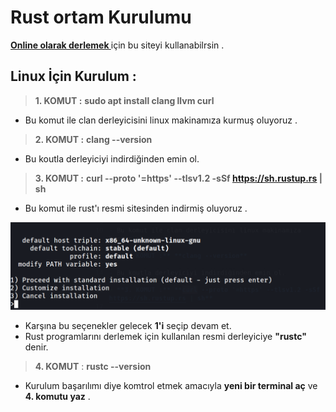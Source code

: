 # Rust ortam Kurulumu

**[Online olarak derlemek ](https://play.rust-lang.org/?version=stable&mode=debug&edition=2021)** için bu siteyi kullanabilrsin .


## Linux İçin Kurulum :

> **1. KOMUT :** **sudo apt install clang llvm curl** 

- Bu komut ile clan derleyicisini linux makinamıza kurmuş oluyoruz .

> **2. KOMUT :** **clang --version** 

- Bu koutla derleyiciyi indirdiğinden emin ol.

> **3. KOMUT :** **curl --proto '=https' --tlsv1.2 -sSf https://sh.rustup.rs | sh** 


- Bu komut ile rust'ı resmi sitesinden indirmiş oluyoruz .


![r1](/img_rust/r1.png)

- Karşına bu seçenekler gelecek **1'i** seçip devam et.
- Rust programlarını derlemek için kullanılan resmi derleyiciye **"rustc"** denir.

> **4. KOMUT** : **rustc --version**

- Kurulum başarılımı diye komtrol etmek amacıyla **yeni bir terminal aç** ve **4. komutu yaz**  .